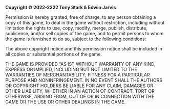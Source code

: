 **Copyright © 2022-2222 Tony Stark & Edwin Jarvis**<br/>

Permission is hereby granted, free of charge, to any person obtaining a copy of this game, to deal in the game without restriction, including without limitation the rights to use, copy, modify, merge, publish, distribute, sublicense, and/or sell copies of the game, and to permit persons to whom the game is furnished to do so, subject to the following conditions:<br/>

The above copyright notice and this permission notice shall be included in all copies or substantial portions of the game.<br/>

THE GAME IS PROVIDED “AS IS”, WITHOUT WARRANTY OF ANY KIND, EXPRESS OR IMPLIED, INCLUDING BUT NOT LIMITED TO THE WARRANTIES OF MERCHANTABILITY, FITNESS FOR A PARTICULAR PURPOSE AND NONINFRINGEMENT. IN NO EVENT SHALL THE AUTHORS OR COPYRIGHT HOLDERS BE LIABLE FOR ANY CLAIM, DAMAGES OR OTHER LIABILITY, WHETHER IN AN ACTION OF CONTRACT, TORT OR OTHERWISE, ARISING FROM, OUT OF OR IN CONNECTION WITH THE GAME OR THE USE OR OTHER DEALINGS IN THE GAME.
